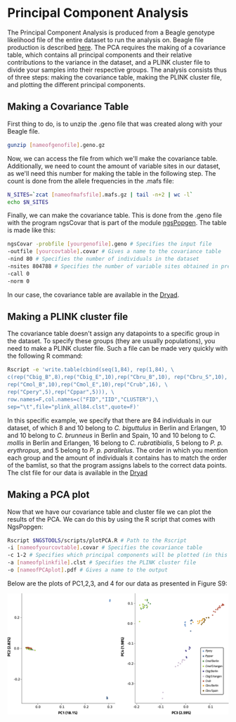 # Principal Component Analysis

The Principal Component Analysis is produced from a Beagle genotype likelihood file of the entire dataset to run the analysis on. Beagle file production is described [here](ngsadmix.md#input-files-making-a-beagle-file). The PCA requires the making of a covariance table, which contains all principal components and their relative contributions to the variance in the dataset, and a PLINK cluster file to divide your samples into their respective groups. The analysis consists thus of three steps: making the covariance table, making the PLINK cluster file, and plotting the different principal components.


## Making a Covariance Table

First thing to do, is to unzip the .geno file that was created along with your Beagle file.

```bash
gunzip [nameofgenofile].geno.gz
```

Now, we can access the file from which we'll make the covariance table. Additionally, we need to count the amount of variable sites in our dataset, as we'll need this number for making the table in the following step. The count is done from the allele frequencies in the .mafs file:

```bash
N_SITES=`zcat [nameofmafsfile].mafs.gz | tail -n+2 | wc -l`
echo $N_SITES
```

Finally, we can make the covariance table. This is done from the .geno file with the program ngsCovar that is part of the module [ngsPopgen](https://github.com/mfumagalli/ngsPopGen). The table is made like this:

```bash
ngsCovar -probfile [yourgenofile].geno # Specifies the input file
-outfile [yourcovtable].covar # Gives a name to the covariance table
-nind 80 # Specifies the number of individuals in the dataset
-nsites 804788 # Specifies the number of variable sites obtained in previous step
-call 0
-norm 0
```

In our case, the covariance table are available in the [Dryad](https://datadryad.org/stash/dataset/doi:10.5061/dryad.pzgmsbchj?).

## Making a PLINK cluster file

The covariance table doesn't assign any datapoints to a specific group in the dataset. To specify these groups (they are usually populations), you need to make a PLINK cluster file. Such a file can be made very quickly with the following R command:

```bash
Rscript -e 'write.table(cbind(seq(1,84), rep(1,84), \
c(rep("Cbig_B",8),rep("Cbig_E",10),rep("Cbru_B",10), rep("Cbru_S",10), \
rep("Cmol_B",10),rep("Cmol_E",10),rep("Crub",16), \
rep("Cpery",5),rep("Cppar",5))), \
row.names=F,col.names=c("FID","IID","CLUSTER"),\
sep="\t",file="plink_all84.clst",quote=F)'
```

In this specific example, we specify that there are 84 individuals in our dataset, of which 8 and 10 belong to *C. biguttulus* in Berlin and Erlangen, 10 and 10 belong to *C. brunneus* in Berlin and Spain, 10 and 10 belong to *C. mollis* in Berlin and Erlangen, 16 belong to *C. rubratibialis*, 5 belong to *P. p. erythropus*, and 5 belong to *P. p. parallelus*. The order in which you mention each group and the amount of individuals it contains has to match the order of the bamlist, so that the program assigns labels to the correct data points. The clst file for our data is available in the [Dryad](https://datadryad.org/stash/dataset/doi:10.5061/dryad.pzgmsbchj?)

## Making a PCA plot

Now that we have our covariance table and cluster file we can plot the results of the PCA. We can do this by using the R script that comes with NgsPopgen:

```bash
Rscript $NGSTOOLS/scripts/plotPCA.R # Path to the Rscript
-i [nameofyourcovtable].covar # Specifies the covariance table
-c 1-2 # Specifies which principal components will be plotted (in this case PC1 and PC2).
-a [nameofplinkfile].clst # Specifies the PLINK cluster file
-o [nameofPCAplot].pdf # Gives a name to the output
```

Below are the plots of PC1,2,3, and 4 for our data as presented in Figure S9:

![](_images/s9.png)
